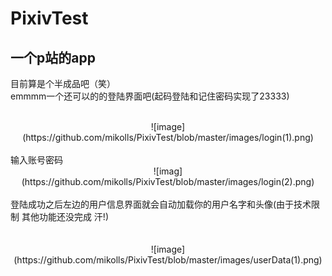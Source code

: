 # PixivTest
一个p站的app
-------------
目前算是个半成品吧（笑）
<br>
emmmm一个还可以的的登陆界面吧(起码登陆和记住密码实现了23333)

  <div  align=center>
    <br>![image](https://github.com/mikolls/PixivTest/blob/master/images/login(1).png)
  </div>
<br>
输入账号密码
</br>
<div  align=center>
![imag](https://github.com/mikolls/PixivTest/blob/master/images/login(2).png)
</div>
<br>
登陆成功之后左边的用户信息界面就会自动加载你的用户名字和头像(由于技术限制 其他功能还没完成 汗!)
</br>
<br>
<div  align=center>
<br>![image](https://github.com/mikolls/PixivTest/blob/master/images/userData(1).png)</br>
</div>
</br>
